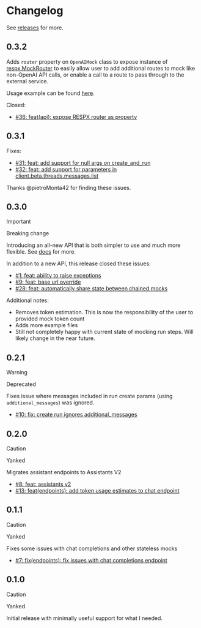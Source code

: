# Changelog

See [releases](https://github.com/mharrisb1/openai-responses-python/releases) for more.

## 0.3.2

Adds `router` property on `OpenAIMock` class to expose instance of [respx.MockRouter](https://github.com/lundberg/respx/blob/366dd0bea824464e6ec9242a88f9b390a9dd74cb/respx/router.py#L323) to easily allow user to add additional routes to mock like non-OpenAI API calls, or enable a call to a route to pass through to the external service.

Usage example can be found [here](https://github.com/mharrisb1/openai-responses-python/blob/main/examples/test_router_usage.py).

Closed:

- [#36: feat(api): expose RESPX router as property](https://github.com/mharrisb1/openai-responses-python/issues/36)

## 0.3.1

Fixes:

- [#31: feat: add support for null args on create_and_run](https://github.com/mharrisb1/openai-responses-python/issues/31)
- [#32: feat: add support for parameters in client.beta.threads.messages.list](https://github.com/mharrisb1/openai-responses-python/issues/32)

Thanks @pietroMonta42 for finding these issues.

## 0.3.0

> [!IMPORTANT]
> Breaking change

Introducing an all-new API that is both simpler to use and much more flexible. See [docs](https://mharrisb1.github.io/openai-responses-python) for more.

In addition to a new API, this release closed these issues:

- [#1: feat: ability to raise exceptions](https://github.com/mharrisb1/openai-responses-python/issues/1)
- [#9: feat: base url override](https://github.com/mharrisb1/openai-responses-python/issues/9)
- [#28: feat: automatically share state between chained mocks](https://github.com/mharrisb1/openai-responses-python/issues/28)

Additional notes:

- Removes token estimation. This is now the responsibility of the user to provided mock token count
- Adds more example files
- Still not completely happy with current state of mocking run steps. Will likely change in the near future.

## 0.2.1

> [!WARNING]
> Deprecated

Fixes issue where messages included in run create params (using `additional_messages`) was ignored.

- [#10: fix: create run ignores additional_messages](https://github.com/mharrisb1/openai-responses-python/issues/10)

## 0.2.0

> [!CAUTION]
> Yanked

Migrates assistant endpoints to Assistants V2

- [#8: feat: assistants v2](https://github.com/mharrisb1/openai-responses-python/issues/8)
- [#13: feat(endpoints): add token usage estimates to chat endpoint](https://github.com/mharrisb1/openai-responses-python/issues/13)

## 0.1.1

> [!CAUTION]
> Yanked

Fixes some issues with chat completions and other stateless mocks

- [#7: fix(endpoints): fix issues with chat completions endpoint](https://github.com/mharrisb1/openai-responses-python/issues/7)

## 0.1.0

> [!CAUTION]
> Yanked

Initial release with minimally useful support for what I needed.
